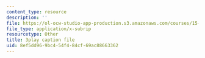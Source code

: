 ```yaml
---
content_type: resource
description: ''
file: https://ol-ocw-studio-app-production.s3.amazonaws.com/courses/15-071-the-analytics-edge-spring-2017/8ef5dd969bc454f484cf69ac88663362_JGetImYLis.vtt
file_type: application/x-subrip
resourcetype: Other
title: 3play caption file
uid: 8ef5dd96-9bc4-54f4-84cf-69ac88663362
---
```

